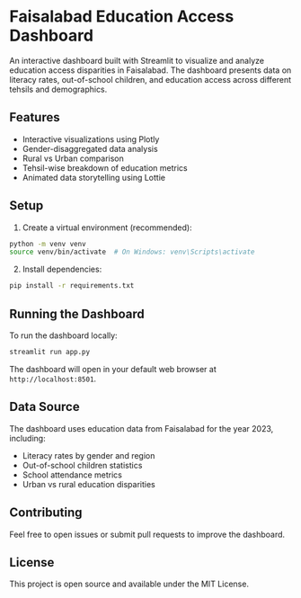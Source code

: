 # Faisalabad Education Access Dashboard

An interactive dashboard built with Streamlit to visualize and analyze education access disparities in Faisalabad. The dashboard presents data on literacy rates, out-of-school children, and education access across different tehsils and demographics.

## Features

- Interactive visualizations using Plotly
- Gender-disaggregated data analysis
- Rural vs Urban comparison
- Tehsil-wise breakdown of education metrics
- Animated data storytelling using Lottie

## Setup

1. Create a virtual environment (recommended):
```bash
python -m venv venv
source venv/bin/activate  # On Windows: venv\Scripts\activate
```

2. Install dependencies:
```bash
pip install -r requirements.txt
```

## Running the Dashboard

To run the dashboard locally:

```bash
streamlit run app.py
```

The dashboard will open in your default web browser at `http://localhost:8501`.

## Data Source

The dashboard uses education data from Faisalabad for the year 2023, including:
- Literacy rates by gender and region
- Out-of-school children statistics
- School attendance metrics
- Urban vs rural education disparities

## Contributing

Feel free to open issues or submit pull requests to improve the dashboard.

## License

This project is open source and available under the MIT License. 
